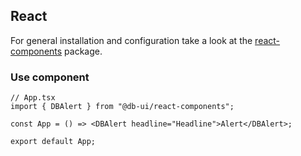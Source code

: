 ## React

For general installation and configuration take a look at the [react-components](https://www.npmjs.com/package/@db-ui/react-components) package.

### Use component

```tsx App.tsx
// App.tsx
import { DBAlert } from "@db-ui/react-components";

const App = () => <DBAlert headline="Headline">Alert</DBAlert>;

export default App;
```
